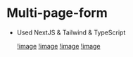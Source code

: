# Multi-page-form

- Used NextJS & Tailwind & TypeScript

  [!image](https://github.com/Wuczek/multi-page-form/blob/main/screenshot1.png)
  [!image](https://github.com/Wuczek/multi-page-form/blob/main/screenshot2.png)
  [!image](https://github.com/Wuczek/multi-page-form/blob/main/screenshot3.png)
  [!image](https://github.com/Wuczek/multi-page-form/blob/main/screenshot4.png)
